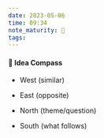 ```yaml
---
date: 2023-05-06
time: 09:34
note_maturity: 🌱
tags: 
---
```















#### 🧭  Idea Compass
- West  (similar) 

- East (opposite)

- North (theme/question)

- South (what follows)
